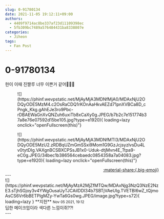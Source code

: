 ```yaml
---
slug: 0-91780134
date: 2021-11-05 19:12:11+09:00
authors:
  - 4409f9714ac8be337af23d11109398ec
  - 5fb309bc7489a576484431ba8338807e
categories:
  - Jiheon
tags:
  - Fan Post
---
```


# 0-91780134

<div class="post-container" markdown="1">
<div class="content-container md-sidebar__scrollwrap" markdown="1">

헌이 이때 진짤루 너무 이쁜거 같어🤩🤩🤩
<figure markdown="1">
![](https://phinf.wevpstatic.net/MjAyMjA3MDNfMjA0/MDAxNjU2ODQyODE5MzM4.c2OsRaCDQ1rKOnAaHkvAEZd71pnXVBCa8D_cPngk_Kkg.gAhEJe3ro9Pbc-rDBAEWaGnXvQNZuh6uxiTb8xCaXy0g.JPEG/b7b2c7e151774b37a8e76e07592d15be105.jpg?type=e1920){ loading=lazy onclick="openFullscreen(this)"}
</figure>

<figure markdown="1">
![](https://phinf.wevpstatic.net/MjAyMjA3MDNfMTI3/MDAxNjU2ODQyODE5MzU2.zRDBqUZmGmSSxi9Mom1G9GzJcjsyzlvsDu4Lv0tytDIg.VAXgnBCSBXCPSsJB1x0-Uduk-dtjMvn4E_Ttpa9-eC0g.JPEG/34bec1b386564cebaedc0854358a7a04083.jpg?type=e1920){ loading=lazy onclick="openFullscreen(this)"}
</figure>


</div>
</div>

<div style="text-align: right;" markdown="1">
<a href="https://weverse.io/fromis9/fanpost/0-91780134" style="text-align: right;">:material-share:{.big-emoji}</a>
</div>
---

<div class="comments-container md-sidebar__scrollwrap" markdown="1">
<div class="comment" markdown="1">
<div class='id-container' markdown="1">
![](https://phinf.wevpstatic.net/MjAyMzA2MjZfMTQw/MDAxNjg3NzQ3NzE2NzE3.sTjhSGjoy3v4YWgOusaUyTJCAiIDDI34b7SBTjVAeUIg.TVETBI6wZ_tQjmoAsCS6Vr6bBETPlgMZy-YwTa6Gs0wg.JPEG/image.jpg?type=s72){ loading=lazy }
**<span class="artist">지헌</span>** <small>Nov 05 2021, 19:12</small><br>
</div>
<div class='comment-body' markdown="1">
딥한 메이크업이라 색다른 느낌이쥐??!
</div>
</div>
</div>
---
